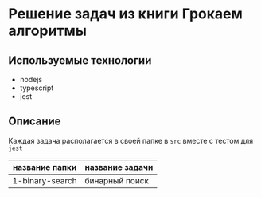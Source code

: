 # Решение задач из книги Грокаем алгоритмы

## Используемые технологии

- nodejs
- typescript
- jest

## Описание

Каждая задача располагается в своей папке в `src` вместе с тестом для `jest`

| название папки  | название задачи |
| --------------- | --------------- |
| 1-binary-search | бинарный поиск  |
